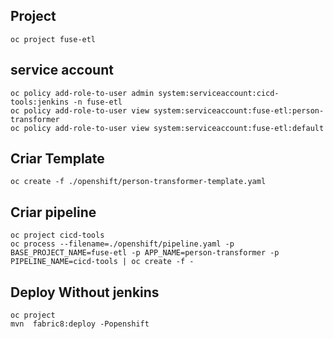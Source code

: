 ## Project
	
	oc project fuse-etl

## service account
	
	oc policy add-role-to-user admin system:serviceaccount:cicd-tools:jenkins -n fuse-etl
	oc policy add-role-to-user view system:serviceaccount:fuse-etl:person-transformer
	oc policy add-role-to-user view system:serviceaccount:fuse-etl:default

## Criar Template
	
	oc create -f ./openshift/person-transformer-template.yaml

## Criar pipeline
	
	oc project cicd-tools
	oc process --filename=./openshift/pipeline.yaml -p BASE_PROJECT_NAME=fuse-etl -p APP_NAME=person-transformer -p PIPELINE_NAME=cicd-tools | oc create -f -
	
## Deploy Without jenkins

	oc project
	mvn  fabric8:deploy -Popenshift

